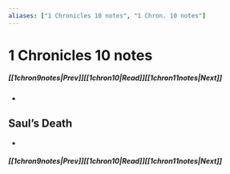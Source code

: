 ```yaml
---
aliases: ["1 Chronicles 10 notes", "1 Chron. 10 notes"]
---
```

# 1 Chronicles 10 notes
##### <span class=arrow-left></span>[[1chron9notes|Prev]]<span class=navigation-separator></span>[[1chron10|Read]]<span class=navigation-separator></span>[[1chron11notes|Next]]<span class=arrow-right></span>
- 
## Saul’s Death
- 
##### <span class=arrow-left></span>[[1chron9notes|Prev]]<span class=navigation-separator></span>[[1chron10|Read]]<span class=navigation-separator></span>[[1chron11notes|Next]]<span class=arrow-right></span>